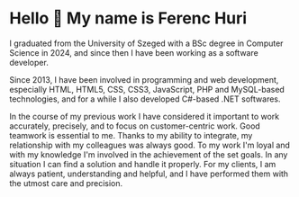 Hello 👋 My name is Ferenc Huri
===========================

I graduated from the University of Szeged with a BSc degree in Computer Science in 2024, and since then I have been working as a software developer.

Since 2013, I have been involved in programming and web development, especially HTML, HTML5, CSS, CSS3, JavaScript, PHP and MySQL-based technologies, and for a while I also developed C#-based .NET softwares.

In the course of my previous work I have considered it important to work accurately, precisely, and to focus on customer-centric work. Good teamwork is essential to me. Thanks to my ability to integrate, my relationship with my colleagues was always good. To my work I'm loyal and with my knowledge I'm involved in the achievement of the set goals. In any situation I can find a solution and handle it properly. For my clients, I am always patient, understanding and helpful, and I have performed them with the utmost care and precision.
